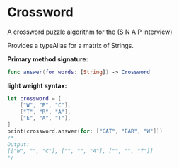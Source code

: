 # Crossword
A crossword puzzle algorithm for the (S N A P interview)

Provides a typeAlias for a matrix of Strings.  

**Primary method signature:**

```Swift
func answer(for words: [String]) -> Crossword
```

**light weight syntax:**

```Swift
let crossword = [
    ["W", "P", "C"],
    ["T", "R", "A"],
    ["E", "A", "T"],
]
print(crossword.answer(for: ["CAT", "EAR", "W"]))
/*
Output: 
[["W", "", "C"], ["", "", "A"], ["", "", "T"]]
*/
```
